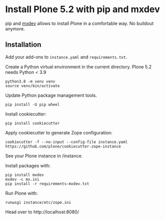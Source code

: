 # Install Plone 5.2 with pip and mxdev

pip and [mxdev](https://pypi.org/project/mxdev/) allows to install Plone in a comfortable way. No buildout anymore.

## Installation

Add your add-ons to `instance.yaml` and `requirements.txt`.

Create a Python virtual environment in the current directory. Plone 5.2 needs Python < 3.9

```shell
python3.8 -m venv venv
source venv/bin/activate
```

Update Python package management tools.

```shell
pip install -U pip wheel
```

Install cookiecutter:

```shell
pip install cookiecutter
```

Apply cookiecutter to generate Zope configuration:

```shell
cookiecutter -f --no-input --config-file instance.yaml https://github.com/plone/cookiecutter-zope-instance
```

See your Plone instance in /instance.

Install packages with:

```shell
pip install mxdev
mxdev -c mx.ini
pip install -r requirements-mxdev.txt
```

Run Plone with:

```shell
runwsgi instance/etc/zope.ini
```

Head over to http://localhost:8080/
